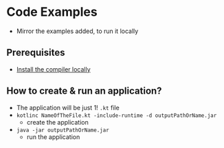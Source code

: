 # Code Examples
* Mirror the examples added, to run it locally

## Prerequisites
* [Install the compiler locally](https://kotlinlang.org/docs/command-line.html#install-the-compiler)

## How to create & run an application?
* The application will be just 1! `.kt` file
* `kotlinc NameOfTheFile.kt -include-runtime -d outputPathOrName.jar`
  * create the application
* `java -jar outputPathOrName.jar`
  * run the application